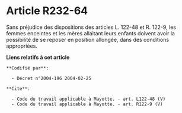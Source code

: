 # Article R232-64

Sans préjudice des dispositions des articles L. 122-48 et R. 122-9, les femmes enceintes et les mères allaitant leurs enfants
doivent avoir la possibilité de se reposer en position allongée, dans des conditions appropriées.

**Liens relatifs à cet article**

	**Codifié par**:

	  - Décret n°2004-196 2004-02-25

	**Cite**:

	  - Code du travail applicable à Mayotte. - art. L122-48 (V)
	  - Code du travail applicable à Mayotte. - art. R122-9 (V)
